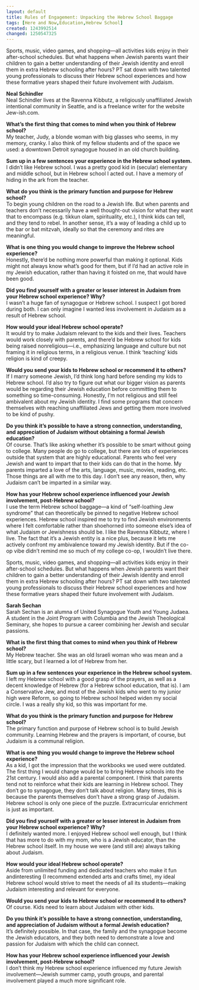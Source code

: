 ```yaml
---
layout: default
title: Rules of Engagement: Unpacking the Hebrew School Baggage
tags: [Here and Now,Education,Hebrew School]
created: 1243992514
changed: 1250547325
---
```

<p>Sports, music, video games, and shopping&mdash;all activities kids enjoy in their after-school schedules. But what happens when Jewish parents want their children to gain a better understanding of their Jewish identity and enroll them in extra Hebrew schooling after hours? PT sat down with two talented young professionals to discuss their Hebrew school experiences and how these formative years shaped their future involvement with Judaism.</p>
<p><b>Neal Schindler</b> <br />
Neal Schindler lives at the Ravenna Kibbutz, a religiously unaffiliated Jewish intentional community in Seattle, and is a freelance writer for the website Jew-ish.com.</p>
<p><b>What&rsquo;s the first thing that comes to mind when you think of Hebrew school?</b> <br />
My teacher, Judy, a blonde woman with big glasses who seems, in my memory, cranky. I also think of my fellow students and of the space we used: a downtown Detroit synagogue housed in an old church building.</p>
<p><b>Sum up in a few sentences your experience in the Hebrew school system.</b> <br />
I didn&rsquo;t like Hebrew school. I was a pretty good kid in (secular) elementary and middle school, but in Hebrew school I acted out. I have a memory of hiding in the ark from the teacher.</p>
<p><b>What do you think is the primary function and purpose for Hebrew school?</b> <br />
To begin young children on the road to a Jewish life. But when parents and teachers don&rsquo;t necessarily have a well thought-out vision for what they want that to encompass (e.g. tikkun olam, spirituality, etc.), I think kids can tell, and they tend to rebel. In another sense, it&rsquo;s a way of leading a child up to the bar or bat mitzvah, ideally so that the ceremony and rites are meaningful.</p>
<p><b>What is one thing you would change to improve the Hebrew school experience?</b> <br />
Honestly, there&rsquo;d be nothing more powerful than making it optional. Kids might not always know what&rsquo;s good for them, but if I&rsquo;d had an active role in my Jewish education, rather than having it foisted on me, that would have been good.</p>
<p><b>Did you find yourself with a greater or lesser interest in Judaism from your Hebrew school experience? Why?</b> <br />
I wasn&rsquo;t a huge fan of synagogue or Hebrew school. I suspect I got bored during both. I can only imagine I wanted less involvement in Judaism as a result of Hebrew school.</p>
<p><b>How would your ideal Hebrew school operate?</b> <br />
It would try to make Judaism relevant to the kids and their lives. Teachers would work closely with parents, and there&rsquo;d be Hebrew school for kids being raised nonreligious&mdash;i.e., emphasizing language and culture but not framing it in religious terms, in a religious venue. I think &lsquo;teaching&rsquo; kids religion is kind of creepy.</p>
<p><b>Would you send your kids to Hebrew school or recommend it to others?</b> <br />
If I marry someone Jewish, I&rsquo;d think long hard before sending my kids to Hebrew school. I&rsquo;d also try to figure out what our bigger vision as parents would be regarding their Jewish education before committing them to something so time-consuming. Honestly, I&rsquo;m not religious and still feel ambivalent about my Jewish identity. I find some programs that concern themselves with reaching unaffiliated Jews and getting them more involved to be kind of pushy.</p>
<p><b>Do you think it&rsquo;s possible to have a strong connection, understanding, and appreciation of Judaism without obtaining a formal Jewish education?</b> <br />
Of course. That&rsquo;s like asking whether it&rsquo;s possible to be smart without going to college. Many people do go to college, but there are lots of experiences outside that system that are highly educational. Parents who feel very Jewish and want to impart that to their kids can do that in the home. My parents imparted a love of the arts, language, music, movies, reading, etc. Those things are all with me to this day. I don&rsquo;t see any reason, then, why Judaism can&rsquo;t be imparted in a similar way.</p>
<p><b>How has your Hebrew school experience influenced your Jewish involvement, post-Hebrew school?</b> <br />
I use the term Hebrew school baggage&mdash;a kind of &ldquo;self-loathing Jew syndrome&rdquo; that can theoretically be pinned to negative Hebrew school experiences. Hebrew school inspired me to try to find Jewish environments where I felt comfortable rather than shoehorned into someone else&rsquo;s idea of what Judaism or Jewishness should be. I like the Ravenna Kibbutz, where I live. The fact that it&rsquo;s a Jewish entity is a nice plus, because it lets me actively confront my ambivalence toward my Jewish identity. But if the co-op vibe didn&rsquo;t remind me so much of my college co-op, I wouldn&rsquo;t live there.</p>
<p>Sports, music, video games, and shopping&mdash;all activities kids enjoy in their after-school schedules. But what happens when Jewish parents want their children to gain a better understanding of their Jewish identity and enroll them in extra Hebrew schooling after hours? PT sat down with two talented young professionals to discuss their Hebrew school experiences and how these formative years shaped their future involvement with Judaism.</p>
<p><b>Sarah Sechan</b> <br />
Sarah Sechan is an alumna of United Synagogue Youth and Young Judaea. A student in the Joint Program with Columbia and the Jewish Theological Seminary, she hopes to pursue a career combining her Jewish and secular passions.</p>
<p><b>What is the first thing that comes to mind when you think of Hebrew school?</b> <br />
My Hebrew teacher. She was an old Israeli woman who was mean and a little scary, but I learned a lot of Hebrew from her.</p>
<p><b>Sum up in a few sentences your experience in the Hebrew school system.</b> <br />
I left my Hebrew school with a good grasp of the prayers, as well as a decent knowledge of Hebrew (for a Hebrew school education, that is). I am a Conservative Jew, and most of the Jewish kids who went to my junior high were Reform, so going to Hebrew school helped widen my social circle. I was a really shy kid, so this was important for me.</p>
<p><b>What do you think is the primary function and purpose for Hebrew school?</b> <br />
The primary function and purpose of Hebrew school is to build Jewish community. Learning Hebrew and the prayers is important, of course, but Judaism is a communal religion.</p>
<p><b>What is one thing you would change to improve the Hebrew school experience?</b> <br />
As a kid, I got the impression that the workbooks we used were outdated. The first thing I would change would be to bring Hebrew schools into the 21st century. I would also add a parental component. I think that parents tend not to reinforce what their kids are learning in Hebrew school. They don&rsquo;t go to synagogue, they don&rsquo;t talk about religion. Many times, this is because the parents themselves don&rsquo;t have a strong grasp of Judaism. Hebrew school is only one piece of the puzzle. Extracurricular enrichment is just as important.</p>
<p><b>Did you find yourself with a greater or lesser interest in Judaism from your Hebrew school experience? Why?</b> <br />
I definitely wanted more. I enjoyed Hebrew school well enough, but I think that has more to do with my mom, who is a Jewish educator, than the Hebrew school itself. In my house we were (and still are) always talking about Judaism.</p>
<p><b>How would your ideal Hebrew school operate?</b> <br />
Aside from unlimited funding and dedicated teachers who make it fun andinteresting (I recommend extended arts and crafts time), my ideal Hebrew school would strive to meet the needs of all its students&mdash;making Judaism interesting and relevant for everyone.</p>
<p><b>Would you send your kids to Hebrew school or recommend it to others?</b> <br />
Of course. Kids need to learn about Judaism with other kids.</p>
<p><b>Do you think it&rsquo;s possible to have a strong connection, understanding, and appreciation of Judaism without a formal Jewish education?</b> <br />
It&rsquo;s definitely possible. In that case, the family and the synagogue become the Jewish educators, and they both need to demonstrate a love and passion for Judaism with which the child can connect.</p>
<p><b>How has your Hebrew school experience influenced your Jewish involvement, post-Hebrew school?</b> <br />
I don&rsquo;t think my Hebrew school experience influenced my future Jewish involvement&mdash;Jewish summer camp, youth groups, and parental involvement played a much more significant role.</p>